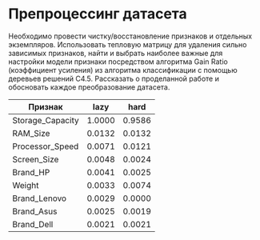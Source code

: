 # Препроцессинг датасета
Необходимо провести чистку/восстановление признаков и отдельных экземпляров.  Использовать тепловую матрицу для удаления сильно зависимых признаков, найти и выбрать наиболее важные для настройки модели признаки посредством алгоритма Gain Ratio (коэффициент усиления) из алгоритма классификации с помощью деревьев решений C4.5. Рассказать о проделанной работе и обосновать каждое преобразование датасета. 

| Признак          | lazy   | hard   |
|------------------|--------|--------|
| Storage_Capacity | 1.0000 | 0.9586 |
| RAM_Size         | 0.0132 | 0.0132 |
| Processor_Speed  | 0.0071 | 0.0121 |
| Screen_Size      | 0.0048 | 0.0024 |
| Brand_HP         | 0.0041 | 0.0025 |
| Weight           | 0.0033 | 0.0074 |
| Brand_Lenovo     | 0.0029 | 0.0000 |
| Brand_Asus       | 0.0025 | 0.0019 |
| Brand_Dell       | 0.0021 | 0.0021 |

